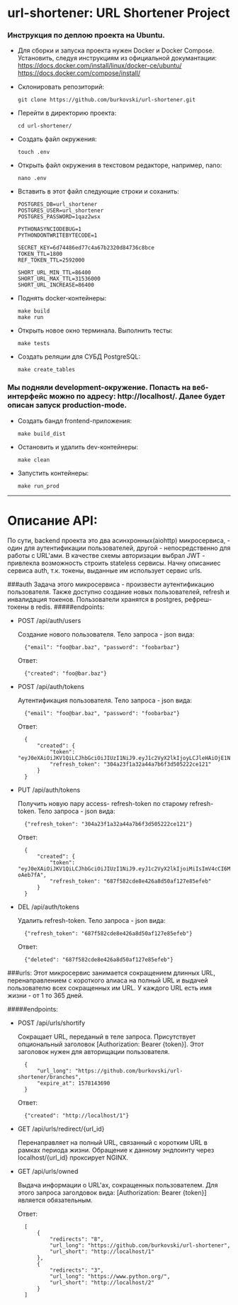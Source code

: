 # url-shortener: URL Shortener Project


### Инструкция по деплою проекта на Ubuntu.
* Для сборки и запуска проекта нужен Docker и Docker Compose. Установить, 
следуя инструкциям из официальной докумантации:
        https://docs.docker.com/install/linux/docker-ce/ubuntu/
        https://docs.docker.com/compose/install/



* Склонировать репозиторий: 
    ```
    git clone https://github.com/burkovski/url-shortener.git
    ```


* Перейти в директорию проекта: 
    ```
    cd url-shortener/
    ```


* Создать файл окружения: 
    ```
    touch .env
    ```


* Открыть файл окружения в текстовом редакторе, например, nano: 
    ```
    nano .env
    ```


* Вставить в этот файл следующие строки и соханить:
    
    ```    
    POSTGRES_DB=url_shortener
    POSTGRES_USER=url_shortener
    POSTGRES_PASSWORD=1qaz2wsx
    
    PYTHONASYNCIODEBUG=1
    PYTHONDONTWRITEBYTECODE=1
    
    SECRET_KEY=6d74486ed77c4a67b2320d84736c8bce
    TOKEN_TTL=1800
    REF_TOKEN_TTL=2592000
    
    SHORT_URL_MIN_TTL=86400
    SHORT_URL_MAX_TTL=31536000
    SHORT_URL_INCREASE=86400
    ```


*  Поднять docker-контейнеры:
    ```
    make build
    make run
    ```
  
   
* Открыть новое окно терминала. Выполнить тесты:
    ```
    make tests
    ```


* Создать реляции для СУБД PostgreSQL:
    ```
    make create_tables
    ```


### Мы подняли development-окружение. Попасть на веб-интерфейс можно по адресу: http://localhost/. Далее будет описан запуск production-mode. 
  
* Создать бандл frontend-приложения:
    ```
    make build_dist
    ```
  
* Остановить и удалить dev-контейнеры:
    ```
    make clean
  ```
  
  
* Запустить контейнеры:
    ```
    make run_prod
  ```

---


# Описание API:
По сути, backend проекта это два асинхронных(aiohttp) микросервиса, - один для аутентификации 
пользователей, другой - непосредственно для работы с URL'ами. В качестве схемы авторизации выбрал JWT - привлекла
возможность строить stateless сервисы. Начну описаниес сервиса auth, т.к. токены, выданные им использует сервис urls.


###auth
Задача этого микросервиса - произвести аутентификацию пользователя. Также доступно создание новых
пользователей, refresh и инвалидация токенов. Пользователи хранятся в postgres, рефреш-токены в redis.
#####endpoints:
* POST /api/auth/users
        
    Создание нового пользователя. Тело запроса - json вида: 
           
        {"email": "foo@bar.baz", "password": "foobarbaz"}
        
    Ответ:
    
        {"created": "foo@bar.baz"}
        
* POST /api/auth/tokens
 
    Аутентификация пользователя. Тело запроса - json вида: 
       
        {"email": "foo@bar.baz", "password": "foobarbaz"}
        
    Ответ:
    
        {
            "created": {
                "token": "eyJ0eXAiOiJKV1QiLCJhbGciOiJIUzI1NiJ9.eyJ1c2VyX2lkIjoyLCJleHAiOjE1NzczMjQwMDB9.i8ttJuYGBSPlMDVNmKdl8Q6NIwOo702KsXBawIjc1EI",
                "refresh_token": "304a23f1a32a44a7b6f3d505222ce121"
            }
        }
       
        
* PUT /api/auth/tokens

    Получить новую пару access- refresh-token по старому refresh-token. Тело запроса - json вида: 
       
        {"refresh_token": "304a23f1a32a44a7b6f3d505222ce121"}

    Ответ:

        {
            "created": {
                "token": "eyJ0eXAiOiJKV1QiLCJhbGciOiJIUzI1NiJ9.eyJ1c2VyX2lkIjoiMiIsImV4cCI6MTU3NzMyNDA5Mn0.waDPNNtGBpe0lyS6rXEI2kk1emBhGisdCpY-oAeb7fA",
                "refresh_token": "687f582cde8e426a8d50af127e85efeb"
            }
        }     
        
* DEL /api/auth/tokens
        
    Удалить refresh-token. Тело запроса - json вида: 
       
        {"refresh_token": "687f582cde8e426a8d50af127e85efeb"}
    
    Ответ:
    
        {"deleted": "687f582cde8e426a8d50af127e85efeb"}
        
        
###urls:
Этот микросервис занимается сокращением длинных URL, перенаправлением с короткого алиаса на 
полный URL и выдачей пользователю всех сокращенных им URL. У каждого URL есть имя жизни - от 1 то 365 дней.

#####endpoints:
* POST /api/urls/shortify

    Сокращает URL, переданый в теле запроса. Присутствует опциональный заголовок [Authorization: Bearer {token}].
    Этот заголовок нужен для авторищации пользователя.
        
        {
            "url_long": "https://github.com/burkovski/url-shortener/branches",
            "expire_at": 1578143690
        }
        
    Ответ:
        
        {"created": "http://localhost/1"}
        
        
* GET /api/urls/redirect/{url_id}

    Перенаправляет на полный URL, связанный с коротким URL в рамках периода жизни. Обращение к
    данному эндпоинту через localhost/{url_id} проксирует NGINX.


* GET /api/urls/owned

    Выдача информации о URL'ах, сокращенных пользователем. Для этого запроса заголдовок
    вида: [Authorization: Bearer {token}] является обязательным.
    
    Ответ:
    
        [
            {
                "redirects": "8",
                "url_long": "https://github.com/burkovski/url-shortener",
                "url_short": "http://localhost/1"
            },
            {
                "redirects": "3",
                "url_long": "https://www.python.org/",
                "url_short": "http://localhost/2"
            }
        ] 
 